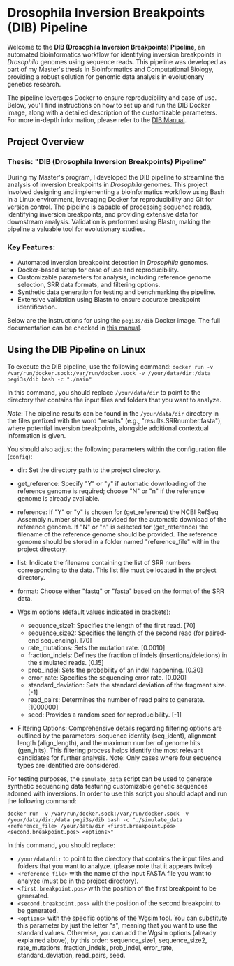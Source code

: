 # Drosophila Inversion Breakpoints (DIB) Pipeline

Welcome to the **DIB (Drosophila Inversion Breakpoints) Pipeline**, an automated bioinformatics workflow for identifying inversion breakpoints in _Drosophila_ genomes using sequence reads. This pipeline was developed as part of my Master's thesis in Bioinformatics and Computational Biology, providing a robust solution for genomic data analysis in evolutionary genetics research.

The pipeline leverages Docker to ensure reproducibility and ease of use. Below, you'll find instructions on how to set up and run the DIB Docker image, along with a detailed description of the customizable parameters. For more in-depth information, please refer to the [DIB Manual](DIB_manual.pdf).

## Project Overview

### Thesis: "DIB (Drosophila Inversion Breakpoints) Pipeline"
During my Master's program, I developed the DIB pipeline to streamline the analysis of inversion breakpoints in _Drosophila_ genomes. This project involved designing and implementing a bioinformatics workflow using Bash in a Linux environment, leveraging Docker for reproducibility and Git for version control. The pipeline is capable of processing sequence reads, identifying inversion breakpoints, and providing extensive data for downstream analysis. Validation is performed using Blastn, making the pipeline a valuable tool for evolutionary studies.

### Key Features:
- Automated inversion breakpoint detection in _Drosophila_ genomes.
- Docker-based setup for ease of use and reproducibility.
- Customizable parameters for analysis, including reference genome selection, SRR data formats, and filtering options.
- Synthetic data generation for testing and benchmarking the pipeline.
- Extensive validation using Blastn to ensure accurate breakpoint identification.

Below are the instructions for using the `pegi3s/dib` Docker image. The full documentation can be checked in [this manual](DIB_manual.pdf).

## Using the DIB Pipeline on Linux

To execute the DIB pipeline, use the following command: `docker run -v /var/run/docker.sock:/var/run/docker.sock -v /your/data/dir:/data pegi3s/dib bash -c "./main"`

In this command, you should replace `/your/data/dir` to point to the directory that contains the input files and folders that you want to analyze.

*Note*: The pipeline results can be found in the `/your/data/dir` directory in the files prefixed with the word "results" (e.g., "results.SRRnumber.fasta"), where potential inversion breakpoints, alongside additional contextual information is given.

You should also adjust the following parameters within the configuration file (`config`): 

- dir: Set the directory path to the project directory.
- get_reference: Specify "Y" or "y" if automatic downloading of the reference genome is required; choose "N" or "n" if the reference genome is already available.
- reference: If "Y" or "y" is chosen for (get_reference) the NCBI RefSeq Assembly number should be provided for the automatic download of the reference genome. If "N" or "n" is selected for (get_reference) the filename of the reference genome should be provided. The reference genome should be stored in a folder named "reference_file" within the project directory.
- list: Indicate the filename containing the list of SRR numbers corresponding to the data. This list file must be located in the project directory.
- format: Choose either "fastq" or "fasta" based on the format of the SRR data.
- Wgsim options (default values indicated in brackets):

  - sequence_size1: Specifies the length of the first read. [70]
  - sequence_size2: Specifies the length of the second read (for paired-end sequencing). [70]
  - rate_mutations: Sets the mutation rate. [0.0010]
  - fraction_indels: Defines the fraction of indels (insertions/deletions) in the simulated reads. [0.15]
  - prob_indel: Sets the probability of an indel happening. [0.30]
  - error_rate: Specifies the sequencing error rate. [0.020]
  - standard_deviation: Sets the standard deviation of the fragment size. [-1]
  - read_pairs: Determines the number of read pairs to generate. [1000000]
  - seed: Provides a random seed for reproducibility. [-1]
- Filtering Options: Comprehensive details regarding filtering options are outlined by the parameters: sequence identity (seq_ident), alignment length (align_length), and the maximum number of genome hits (gen_hits). This filtering process helps identify the most relevant candidates for further analysis. Note: Only cases where four sequence types are identified are considered.

For testing purposes, the `simulate_data` script can be used to generate synthetic sequencing data featuring customizable genetic sequences adorned with inversions. In order to use this script you should adapt and run the following command:
```shell
docker run -v /var/run/docker.sock:/var/run/docker.sock -v /your/data/dir:/data pegi3s/dib bash -c "./simulate_data <reference_file> /your/data/dir <first.breakpoint.pos> <second.breakpoint.pos> <options>"
```

In this command, you should replace:

- `/your/data/dir` to point to the directory that contains the input files and folders that you want to analyze. (please note that it appears twice)
- `<reference_file>` with the name of the input FASTA file you want to analyze (must be in the project directory).
- `<first.breakpoint.pos>`  with the position of the first breakpoint to be generated.
- `<second.breakpoint.pos>` with the position of the second breakpoint to be generated.
- `<options>` with the specific options of the Wgsim tool. You can substitute this parameter by just the letter "s", meaning that you want to use the standard values. Otherwise, you can add the Wgsim options (already explained above), by this order: sequence_size1, sequence_size2, rate_mutations, fraction_indels, prob_indel, error_rate, standard_deviation, read_pairs, seed.
